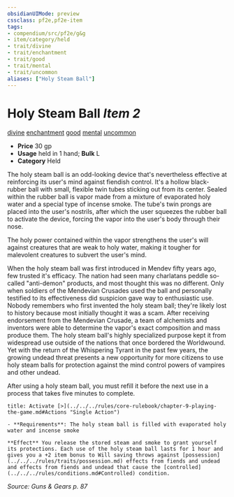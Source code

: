 ```yaml
---
obsidianUIMode: preview
cssclass: pf2e,pf2e-item
tags:
- compendium/src/pf2e/g&g
- item/category/held
- trait/divine
- trait/enchantment
- trait/good
- trait/mental
- trait/uncommon
aliases: ["Holy Steam Ball"]
---
```

# Holy Steam Ball *Item 2*  
[divine](../../../Rules/traits/divine.md)  [enchantment](../../../Rules/traits/enchantment.md)  [good](../../../Rules/traits/good.md)  [mental](../../../Rules/traits/mental.md)  [uncommon](../../../Rules/traits/uncommon.md)  

- **Price** 30 gp
- **Usage** held in 1 hand; **Bulk** L
- **Category** Held

The holy steam ball is an odd-looking device that's nevertheless effective at reinforcing its user's mind against fiendish control. It's a hollow black-rubber ball with small, flexible twin tubes sticking out from its center. Sealed within the rubber ball is vapor made from a mixture of evaporated holy water and a special type of incense smoke. The tube's twin prongs are placed into the user's nostrils, after which the user squeezes the rubber ball to activate the device, forcing the vapor into the user's body through their nose.

The holy power contained within the vapor strengthens the user's will against creatures that are weak to holy water, making it tougher for malevolent creatures to subvert the user's mind.

When the holy steam ball was first introduced in Mendev fifty years ago, few trusted it's efficacy. The nation had seen many charlatans peddle so-called "anti-demon" products, and most thought this was no different. Only when soldiers of the Mendevian Crusades used the ball and personally testified to its effectiveness did suspicion gave way to enthusiastic use. Nobody remembers who first invented the holy steam ball; they're likely lost to history because most initially thought it was a scam. After receiving endorsement from the Mendevian Crusade, a team of alchemists and inventors were able to determine the vapor's exact composition and mass produce them. The holy steam ball's highly specialized purpose kept it from widespread use outside of the nations that once bordered the Worldwound. Yet with the return of the Whispering Tyrant in the past few years, the growing undead threat presents a new opportunity for more citizens to use holy steam balls for protection against the mind control powers of vampires and other undead.

After using a holy steam ball, you must refill it before the next use in a process that takes five minutes to complete.

```ad-embed-ability
title: Activate [>](../../../rules/core-rulebook/chapter-9-playing-the-game.md#Actions "Single Action")

- **Requirements**: The holy steam ball is filled with evaporated holy water and incense smoke

**Effect** You release the stored steam and smoke to grant yourself its protections. Each use of the holy steam ball lasts for 1 hour and gives you a +2 item bonus to Will saving throws against [possession](../../../rules/traits/possession.md) effects from fiends and undead and effects from fiends and undead that cause the [controlled](../../../rules/conditions.md#Controlled) condition.
```

*Source: Guns & Gears p. 87*
